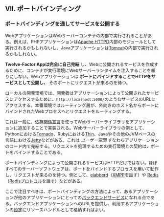 ## VII. ポートバインディング

### ポートバインディングを通してサービスを公開する

WebアプリケーションはWebサーバーコンテナの内部で実行されることがある。例えば、PHPアプリケーションは[Apache HTTPD](http://httpd.apache.org/)内部のモジュールとして実行されるかもしれないし、Javaアプリケーションは[Tomcat](http://tomcat.apache.org/)の内部で実行されるかもしれない。

**Twelve-Factor Appは完全に自己完結** し、Webに公開されるサービスを作成するために、コンテナが実行環境にWebサーバーランタイムを注入することを頼りにしない。Webアプリケーションは **ポートにバインドすることでHTTPをサービスとして公開し、** そのポートにリクエストが来るのを待つ。

ローカルの開発環境では、開発者はアプリケーションによって公開されたサービスにアクセスするために、`http://localhost:5000/`のようなサービスのURLにアクセスする。本番環境ではルーティング層が、外向きのホスト名からポートにバインドされたWebプロセスへとリクエストをルーティングする。

これは一般に、[依存関係宣言](./dependencies)を使ってWebサーバーライブラリをアプリケーションに追加することで実装される。Webサーバーライブラリの例として、Pythonにおける[Tornado](http://www.tornadoweb.org/)、Rubyにおける[Thin](http://code.macournoyer.com/thin/)、Javaやその他のJVMベースの言語における[Jetty](http://www.eclipse.org/jetty/)などがある。これは *ユーザー空間* すなわちアプリケーションのコード内で完結する。リクエストを処理するための実行環境との契約は、ポートをバインドすることである。

ポートバインディングによって公開されるサービスはHTTPだけではない。ほぼすべてのサーバーソフトウェアは、ポートをバインドするプロセスを用いて動作し、リクエストが来るのを待つ。例として、[ejabberd](http://www.ejabberd.im/)（[XMPP](http://xmpp.org/)を話す）や [Redis](http://redis.io/)（[Redisプロトコル](http://redis.io/topics/protocol)を話す）などがある。

ここで注目すべきは、ポートバインディングの方法によって、あるアプリケーションが他のアプリケーションにとっての[バックエンドサービス](./backing-services)になれる点である。バックエンドアプリケーションへのURLを提供し、利用するアプリケーションの[設定](./config)にリソースハンドルとして格納すればよい。
